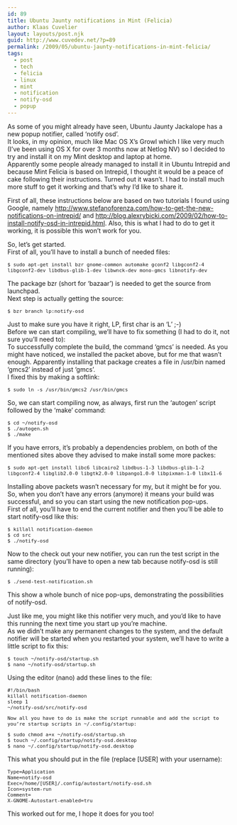 ```yaml
---
id: 89
title: Ubuntu Jaunty notifications in Mint (Felicia)
author: Klaas Cuvelier
layout: layouts/post.njk
guid: http://www.cuvedev.net/?p=89
permalink: /2009/05/ubuntu-jaunty-notifications-in-mint-felicia/
tags:
  - post
  - tech
  - felicia
  - linux
  - mint
  - notification
  - notify-osd
  - popup
---
```


As some of you might already have seen, Ubuntu Jaunty Jackalope has a new popup notifier, called &#8216;notify osd&#8217;.  
It looks, in my opinion, much like Mac OS X&#8217;s Growl which I like very much (I&#8217;ve been using OS X for over 3 months now at Netlog NV) so I decided to try and install it on my Mint desktop and laptop at home.  
Apparently some people already managed to install it in Ubuntu Intrepid and because Mint Felicia is based on Intrepid, I thought it would be a peace of cake following their instructions. Turned out it wasn&#8217;t. I had to install much more stuff to get it working and that&#8217;s why I&#8217;d like to share it.

First of all, these instructions below are based on two tutorials I found using Google, namely http://www.stefanoforenza.com/how-to-get-the-new-notifications-on-intrepid/ and http://blog.alexrybicki.com/2009/02/how-to-install-notify-osd-in-intrepid.html. Also, this is what I had to do to get it working, it is possible this won&#8217;t work for you.

So, let&#8217;s get started.  
First of all, you&#8217;ll have to install a bunch of needed files:

<p style="font-family: monospace; font-size: 11px">
  $ sudo apt-get install bzr gnome-common automake gconf2 libgconf2-4 libgconf2-dev libdbus-glib-1-dev libwnck-dev mono-gmcs libnotify-dev
</p>

The package bzr (short for &#8216;bazaar&#8217;) is needed to get the source from launchpad.  
Next step is actually getting the source:

<p style="font-family: monospace; font-size: 11px">
  $ bzr branch lp:notify-osd
</p>

Just to make sure you have it right, LP, first char is an &#8216;L&#8217; ;-)  
Before we can start compiling, we&#8217;ll have to fix something (I had to do it, not sure you&#8217;ll need to):  
To successfully complete the build, the command &#8216;gmcs&#8217; is needed. As you might have noticed, we installed the packet above, but for me that wasn&#8217;t enough. Apparently installing that package creates a file in /usr/bin named &#8216;gmcs2&#8242; instead of just &#8216;gmcs&#8217;.  
I fixed this by making a softlink:

<p style="font-family: monospace; font-size: 11px">
  $ sudo ln -s /usr/bin/gmcs2 /usr/bin/gmcs
</p>

So, we can start compiling now, as always, first run the &#8216;autogen&#8217; script followed by the &#8216;make&#8217; command:

<p style="font-family: monospace; font-size: 11px">
  $ cd ~/notify-osd<br /> $ ./autogen.sh<br /> $ ./make
</p>

If you have errors, it&#8217;s probably a dependencies problem, on both of the mentioned sites above they advised to make install some more packes:

<p style="font-family: monospace; font-size: 11px">
  $ sudo apt-get install libc6 libcairo2 libdbus-1-3 libdbus-glib-1-2 libgconf2-4 libglib2.0-0 libgtk2.0-0 libpango1.0-0 libpixman-1-0 libx11-6
</p>

Installing above packets wasn&#8217;t necessary for my, but it might be for you.  
So, when you don&#8217;t have any errors (anymore) it means your build was successful, and so you can start using the new notification pop-ups.  
First of all, you&#8217;ll have to end the current notifier and then you&#8217;ll be able to start notify-osd like this:

<p style="font-family: monospace; font-size: 11px">
  $ killall notification-daemon<br /> $ cd src<br /> $ ./notify-osd
</p>

Now to the check out your new notifier, you can run the test script in the same directory (you&#8217;ll have to open a new tab because notify-osd is still running):

<p style="font-family: monospace; font-size: 11px">
  $ ./send-test-notification.sh
</p>

This show a whole bunch of nice pop-ups, demonstrating the possibilities of notify-osd.

Just like me, you might like this notifier very much, and you&#8217;d like to have this running the next time you start up you&#8217;re machine.  
As we didn&#8217;t make any permanent changes to the system, and the default notifier will be started when you restarted your system, we&#8217;ll have to write a little script to fix this:

<p style="font-family: monospace; font-size: 11px">
  $ touch ~/notify-osd/startup.sh<br /> $ nano ~/notify-osd/startup.sh
</p>

Using the editor (nano) add these lines to the file:

<p style="font-family: monospace; font-size: 11px">
  #!/bin/bash<br /> killall notification-daemon<br /> sleep 1<br /> ~/notify-osd/src/notify-osd
</p>

<p style="font-family: monospace; font-size: 11px">
  Now all you have to do is make the script runnable and add the script to you&#8217;re startup scripts in ~/.config/startup:
</p>

<p style="font-family: monospace; font-size: 11px">
  $ sudo chmod a+x ~/notify-osd/startup.sh<br /> $ touch ~/.config/startup/notify-osd.desktop<br /> $ nano ~/.config/startup/notify-osd.desktop
</p>

This what you should put in the file (replace [USER] with your username):

<p style="font-family: monospace; font-size: 11px">
  Type=Application<br /> Name=notify-osd<br /> Exec=/home/[USER]/.config/autostart/notify-osd.sh<br /> Icon=system-run<br /> Comment=<br /> X-GNOME-Autostart-enabled=tru
</p>

This worked out for me, I hope it does for you too!
